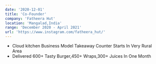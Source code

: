 ```yaml
---
date: '2020-12-01'
title: 'Co-Founder'
company: 'Fatheera Hut'
location: 'Mangalad,India'
range: 'December 2020 - April 2021'
url: 'https://www.instagram.com/fatheera_hut/'
---
```


- Cloud kitchen Business Model Takeaway Counter Starts In Very Rural Area
- Delivered 600+ Tasty Burger,450+ Wraps,300+ Juices In One Month

